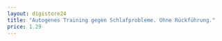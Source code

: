 ```yaml
---
layout: digistore24
title: "Autogenes Training gegen Schlafprobleme. Ohne Rückführung."
price: 1.29
---
```

